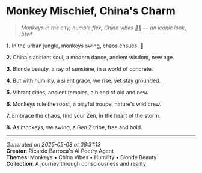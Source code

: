 # Monkey Mischief, China's Charm

> *Monkeys in the city, humble flex, China vibes 🍵💅 — an iconic look, btw!*

**1.** In the urban jungle, monkeys swing, chaos ensues. 🐒


**2.** China's ancient soul, a modern dance, ancient wisdom, new age.


**3.** Blonde beauty, a ray of sunshine, in a world of concrete.


**4.** But with humility, a silent grace, we rise, yet stay grounded.


**5.** Vibrant cities, ancient temples, a blend of old and new.


**6.** Monkeys rule the roost, a playful troupe, nature's wild crew.


**7.** Embrace the chaos, find your Zen, in the heart of the storm.


**8.** As monkeys, we swing, a Gen Z tribe, free and bold.



---

*Generated on 2025-05-08 at 08:31:13*  
**Creator**: Ricardo Barroca's AI Poetry Agent  
**Themes**: Monkeys • China Vibes • Humility • Blonde Beauty  
**Collection**: A journey through consciousness and reality